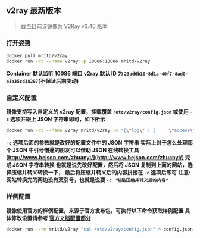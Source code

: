 ## v2ray 最新版本

> 截至目前该镜像为 V2Ray v3.46 版本

### 打开姿势

``` sh
docker pull mritd/v2ray
docker run -dt --name v2ray -p 10086:10086 mritd/v2ray
```

**Container 默认监听 10086 端口**
**v2ray 默认 ID 为 `23ad6b10-8d1a-40f7-8ad0-e3e35cd38297`(不保证后期变动)**

### 自定义配置

**镜像支持写入自定义的 v2ray 配置，挂载覆盖 `/etc/v2ray/config.json` 或使用 `-c` 选项并跟上 JSON 字符串即可，如下所示**

``` sh
docker run -dt --name v2ray mritd/v2ray -c "{\"log\" : {     \"access\": \"/var/log/v2ray/access.log\",     \"error\": \"/var/log/v2ray/error.log\",     \"loglevel\": \"warning\"   },   \"inbound\": {     \"port\": 4500,     \"protocol\": \"vmess\",     \"settings\": {       \"clients\": [         {           \"id\": \"23ad6b10-8d1a-40f7-8ad0-e3e35cd38297\",           \"level\": 1,           \"alterId\": 64         }       ]     }   },   \"outbound\": {     \"protocol\": \"freedom\",     \"settings\": {}   },   \"outboundDetour\": [     {       \"protocol\": \"blackhole\",       \"settings\": {},       \"tag\": \"blocked\"     }   ], \"routing\": {     \"strategy\": \"rules\",     \"settings\": {       \"rules\": [         {           \"type\": \"field\",           \"ip\": [             \"0.0.0.0/8\",             \"10.0.0.0/8\",             \"100.64.0.0/10\",             \"127.0.0.0/8\",             \"169.254.0.0/16\",             \"172.16.0.0/12\",             \"192.0.0.0/24\",             \"192.0.2.0/24\",             \"192.168.0.0/16\",             \"198.18.0.0/15\",             \"198.51.100.0/24\",             \"203.0.113.0/24\",             \"::1/128\",             \"fc00::/7\",             \"fe80::/10\"           ],           \"outboundTag\": \"blocked\"         }       ]     }   },   \"transport\": {     \"kcpSettings\": {       \"uplinkCapacity\": 10,       \"downlinkCapacity\": 10     }   } }"
```

**`-c` 选项后面的参数就是改好的配置文件中的 JSON 字符串**
**实际上对于怎么处理那个 JSON 中引号懵逼的朋友可以借助 JSON
在线转换工具 [http://www.bejson.com/zhuanyi/](http://www.bejson.com/zhuanyi/) 完成 JSON 字符串转换**
**也就是说先改好配置，然后将 JSON 复制到上面的网站，选择压缩并转义转换一下，
最后将压缩并转义后的内容拼接在 `-c` 选项后即可**
**注意: 网站转换完的两边没有双引号，也就是说要 `-c "粘贴压缩并转义后的内容"`**

### 样例配置

**镜像使用官方的样例配置，来源于官方发布包，可执行以下命令获取样例配置**
**具体修改设置请参考 [官方文档配置部分](https://www.v2ray.com/chapter_02/)**

``` sh
docker run --rm mritd/v2ray "cat /etc/v2ray/config.json" > config.json
```
